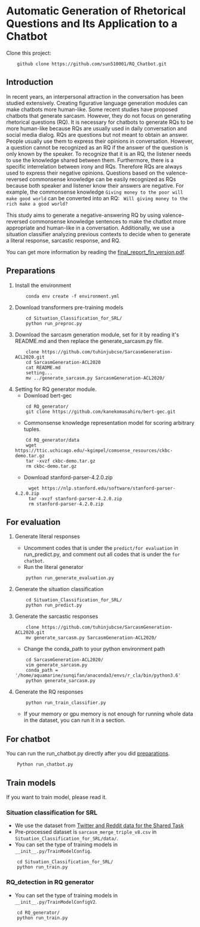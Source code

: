 # Automatic Generation of Rhetorical Questions and Its Application to a Chatbot

Clone this project:
```script
    github clone https://github.com/sun510001/RQ_Chatbot.git
```

## Introduction
In recent years, an interpersonal attraction in the conversation has been studied extensively.
Creating figurative language generation modules can make chatbots more human-like.
Some recent studies have proposed chatbots that generate sarcasm. 
However, they do not focus on generating rhetorical questions (RQ).
It is necessary for chatbots to generate RQs to be more human-like because RQs are usually used in daily conversation 
and social media dialog.
RQs are questions but not meant to obtain an answer.
People usually use them to express their opinions in conversation. However, a question cannot be recognized as an RQ if 
the answer of the question is only known by the speaker. 
To recognize that it is an RQ, the listener needs to use the knowledge shared between them. 
Furthermore, there is a specific interrelation between irony and RQs. Therefore RQs are always used to express their 
negative opinions.
Questions based on the valence-reversed commonsense knowledge can be easily recognized as RQs because both speaker and 
listener know their answers are negative.
For example, the commonsense knowledge ``Giving money to the poor will make good world`` can be converted into an RQ: ``
Will giving money to the rich make a good world?``

This study aims to generate a negative-answering RQ by using valence-reversed commonsense knowledge sentences to make 
the chatbot more appropriate and human-like in a conversation. Additionally, we use a situation classifier analyzing 
previous contexts to decide when to generate a literal response, sarcastic response, and RQ.

You can get more information by reading 
the [final_report_fin_version.pdf](https://github.com/sun510001/RQ_Chatbot/blob/master/final_report_fin_version.pdf).

## Preparations
1. Install the environment
    ```script
        conda env create -f environment.yml
    ```
2. Download transformers pre-training models
    ```script
        cd Situation_Classification_for_SRL/
        python run_preproc.py
    ```
3. Download the sarcasm generation module, set for it by reading it's README.md and then replace the generate_sarcasm.py 
   file.
    ```script
        clone https://github.com/tuhinjubcse/SarcasmGeneration-ACL2020.git
        cd SarcasmGeneration-ACL2020
        cat README.md
        setting... 
        mv ../generate_sarcasm.py SarcasmGeneration-ACL2020/
    ```
4. Setting for RQ generator module.
    * Download bert-gec
    ```script
        cd RQ_generator/
        git clone https://github.com/kanekomasahiro/bert-gec.git
    ```
    * Commonsense knowledge representation model for scoring arbitrary tuples.
    ```script
        Cd RQ_generator/data
        wget https://ttic.uchicago.edu/~kgimpel/comsense_resources/ckbc-demo.tar.gz
        tar -xvzf ckbc-demo.tar.gz
        rm ckbc-demo.tar.gz
    ```
    * Download stanford-parser-4.2.0.zip 
    ```script
         wget https://nlp.stanford.edu/software/stanford-parser-4.2.0.zip
         tar -xvzf stanford-parser-4.2.0.zip
         rm stanford-parser-4.2.0.zip
    ```

## For evaluation
1. Generate literal responses
    * Uncomment codes that is under the ``predict/for evaluation`` in run_predict.py, 
       and comment out all codes that is under the ``for chatbot``.
    * Run the literal generator
    ```script
        python run_generate_evaluation.py
    ```
  
2. Generate the situation classification
    ```script
        cd Situation_Classification_for_SRL/
        python run_predict.py
    ```

3. Generate the sarcastic responses
    ```script
        clone https://github.com/tuhinjubcse/SarcasmGeneration-ACL2020.git
        mv generate_sarcasm.py SarcasmGeneration-ACL2020/
    ```

    * Change the conda_path to your python environment path
    ```script
        cd SarcasmGeneration-ACL2020/
        vim generate_sarcasm.py
        conda_path = '/home/aquamarine/sunqifan/anaconda3/envs/r_cla/bin/python3.6'
        python generate_sarcasm.py
    ```

4. Generate the RQ responses
    ```script
        python run_train_classifier.py
    ```
    * If your memory or gpu memory is not enough for running whole data in the dataset, you can run it in a section.
        
## For chatbot
You can run the run_chatbot.py directly after you did [preparations](#Preparations).
```script
    Python run_chatbot.py
```

## Train models
If you want to train model, please read it.
### Situation classification for SRL
* We use the dataset
from [Twitter and Reddit data for the Shared Task](https://github.com/EducationalTestingService/sarcasm)
* Pre-processed dataset is ``sarcasm_merge_triple_v8.csv`` in ``Situation_Classification_for_SRL/data/``.
* You can set the type of training models in ``__init__.py/TrainModelConfig``.
```script
    cd Situation_Classification_for_SRL/
    python run_train.py
```

### RQ_detection in RQ generator
* You can set the type of training models in ``__init__.py/TrainModelConfigV2``.
```script
    cd RQ_generator/
    python run_train.py
```